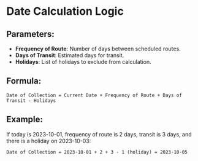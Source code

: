 # Date Calculation Logic

## Parameters:
- **Frequency of Route**: Number of days between scheduled routes.
- **Days of Transit**: Estimated days for transit.
- **Holidays**: List of holidays to exclude from calculation.

## Formula:
`Date of Collection = Current Date + Frequency of Route + Days of Transit - Holidays`

## Example:
If today is 2023-10-01, frequency of route is 2 days, transit is 3 days, and there is a holiday on 2023-10-03:

`Date of Collection = 2023-10-01 + 2 + 3 - 1 (holiday) = 2023-10-05`